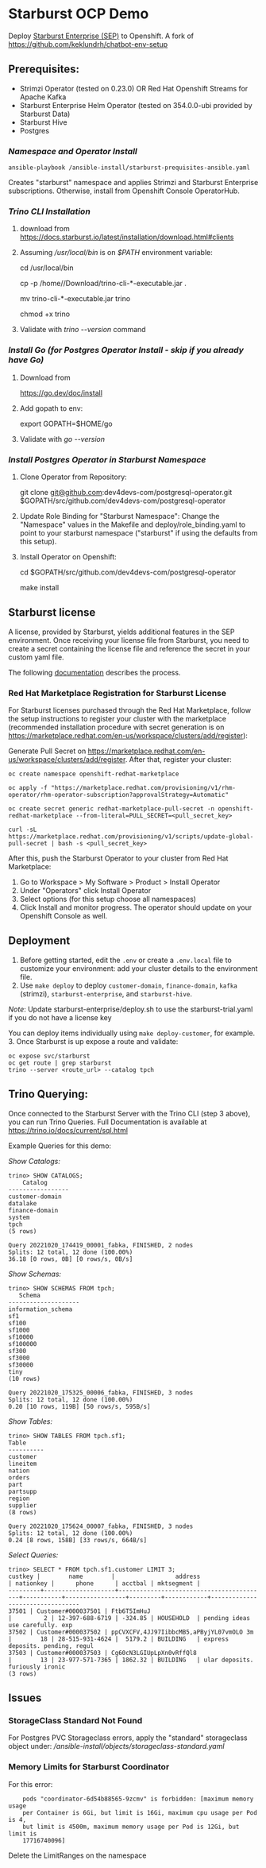 # Starburst OCP Demo

Deploy [Starburst Enterprise (SEP)](https://www.starburst.io/platform/starburst-enterprise/) to Openshift. A fork of https://github.com/keklundrh/chatbot-env-setup

## Prerequisites:
- Strimzi Operator (tested on 0.23.0) OR Red Hat Openshift Streams for Apache Kafka
- Starburst Enterprise Helm Operator (tested on 354.0.0-ubi provided by Starburst Data)
- Starburst Hive
- Postgres

### *Namespace and Operator Install*

    ansible-playbook /ansible-install/starburst-prequisites-ansible.yaml

Creates "starburst" namespace and applies Strimzi and Starburst Enterprise subscriptions. Otherwise, install from Openshift Console OperatorHub.

### *Trino CLI Installation*

1. download from https://docs.starburst.io/latest/installation/download.html#clients

2. Assuming _/usr/local/bin_ is on _$PATH_ environment variable:

    cd /usr/local/bin

    cp -p /home/<username>/Download/trino-cli-*-executable.jar .

    mv trino-cli-*-executable.jar trino

    chmod +x trino

3. Validate with _trino --version_ command

### *Install Go (for Postgres Operator Install - skip if you already have Go)*

1. Download from

    https://go.dev/doc/install

2. Add gopath to env:

    export GOPATH=$HOME/go

3. Validate with _go --version_

### *Install Postgres Operator in Starburst Namespace*

1. Clone Operator from Repository:

    git clone git@github.com:dev4devs-com/postgresql-operator.git $GOPATH/src/github.com/dev4devs-com/postgresql-operator

2. Update Role Binding for "Starburst Namespace":
Change the "Namespace" values in the Makefile and deploy/role_binding.yaml to point to your starburst namespace ("starburst" if using the defaults from this setup).

3. Install Operator on Openshift:

    cd $GOPATH/src/github.com/dev4devs-com/postgresql-operator

    make install

## Starburst license
A license, provided by Starburst, yields additional features in the SEP environment. Once receiving your license file from Starburst, you need to create a secret containing the license file and reference the secret in your custom yaml file.

The following [documentation](https://docs.starburst.io/356-e/k8s/sep-config-examples.html?highlight=license#adding-the-license-file) describes the process.

### Red Hat Marketplace Registration for Starburst License
For Starburst licenses purchased through the Red Hat Marketplace, follow the setup instructions to register your cluster with the marketplace (recommended installation procedure with secret generation is on https://marketplace.redhat.com/en-us/workspace/clusters/add/register):

Generate Pull Secret on https://marketplace.redhat.com/en-us/workspace/clusters/add/register. After that, register your cluster:

    oc create namespace openshift-redhat-marketplace

    oc apply -f "https://marketplace.redhat.com/provisioning/v1/rhm-operator/rhm-operator-subscription?approvalStrategy=Automatic"

    oc create secret generic redhat-marketplace-pull-secret -n openshift-redhat-marketplace --from-literal=PULL_SECRET=<pull_secret_key>

    curl -sL https://marketplace.redhat.com/provisioning/v1/scripts/update-global-pull-secret | bash -s <pull_secret_key>

After this, push the Starburst Operator to your cluster from Red Hat Marketplace:

1. Go to Workspace > My Software > Product > Install Operator
2. Under "Operators" click Install Operator
3. Select options (for this setup choose all namespaces)
4. Click Install and monitor progress. The operator should update on your Openshift Console as well.

## Deployment
1. Before getting started, edit the `.env` or create a `.env.local` file to customize your environment: add your cluster details to the environment file.
2. Use `make deploy` to deploy `customer-domain`, `finance-domain`, `kafka` (strimzi), `starburst-enterprise`, and `starburst-hive`.

*Note*: Update starburst-enterprise/deploy.sh to use the starburst-trial.yaml if you do not have a license key

You can deploy items individually using `make deploy-customer`, for example.
3. Once Starburst is up expose a route and validate:

    oc expose svc/starburst
    oc get route | grep starburst
    trino --server <route_url> --catalog tpch

## Trino Querying:

Once connected to the Starburst Server with the Trino CLI (step 3 above), you can run Trino Queries. Full Documentation is available at https://trino.io/docs/current/sql.html

Example Queries for this demo:

_Show Catalogs:_

    trino> SHOW CATALOGS;
        Catalog     
    -----------------
    customer-domain
    datalake        
    finance-domain  
    system          
    tpch            
    (5 rows)

    Query 20221020_174419_00001_fabka, FINISHED, 2 nodes
    Splits: 12 total, 12 done (100.00%)
    36.18 [0 rows, 0B] [0 rows/s, 0B/s]

_Show Schemas:_

    trino> SHOW SCHEMAS FROM tpch;
       Schema       
    --------------------
    information_schema
    sf1                
    sf100              
    sf1000             
    sf10000            
    sf100000           
    sf300              
    sf3000             
    sf30000            
    tiny               
    (10 rows)

    Query 20221020_175325_00006_fabka, FINISHED, 3 nodes
    Splits: 12 total, 12 done (100.00%)
    0.20 [10 rows, 119B] [50 rows/s, 595B/s]

_Show Tables:_

    trino> SHOW TABLES FROM tpch.sf1;
    Table   
    ----------
    customer
    lineitem
    nation   
    orders   
    part     
    partsupp
    region   
    supplier
    (8 rows)

    Query 20221020_175624_00007_fabka, FINISHED, 3 nodes
    Splits: 12 total, 12 done (100.00%)
    0.24 [8 rows, 158B] [33 rows/s, 664B/s]

_Select Queries:_

    trino> SELECT * FROM tpch.sf1.customer LIMIT 3;
    custkey |        name        |                 address                  | nationkey |      phone      | acctbal | mktsegment |                                 
    ---------+--------------------+------------------------------------------+-----------+-----------------+---------+------------+---------------------------------
    37501 | Customer#000037501 | Ftb6T5ImHuJ                              |         2 | 12-397-688-6719 | -324.85 | HOUSEHOLD  | pending ideas use carefully. exp
    37502 | Customer#000037502 | ppCVXCFV,4JJ97IibbcMB5,aPByjYL07vmOLO 3m |        18 | 28-515-931-4624 |  5179.2 | BUILDING   | express deposits. pending, regul
    37503 | Customer#000037503 | Cg60cN3LGIUpLpXn0vRffQl8                 |        13 | 23-977-571-7365 | 1862.32 | BUILDING   | ular deposits. furiously ironic
    (3 rows)


## Issues

### StorageClass Standard Not Found

For Postgres PVC Storageclass errors, apply the "standard" storageclass object under:
_/ansible-install/objects/storageclass-standard.yaml_

### Memory Limits for Starburst Coordinator

For this error:

        pods "coordinator-6d54b88565-9zcmv" is forbidden: [maximum memory usage
        per Container is 6Gi, but limit is 16Gi, maximum cpu usage per Pod is 4,
        but limit is 4500m, maximum memory usage per Pod is 12Gi, but limit is
        17716740096]

Delete the LimitRanges on the namespace
